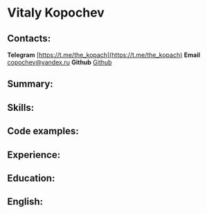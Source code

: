 # Vitaly Kopochev
## Contacts: 
**Telegram** [https://t.me/the_kopach](https://t.me/the_kopach)
**Email** [copochev@yandex.ru](mailto:copochev@yandex.ru)
**Github** [Github](https://github.com/Kopochev)
## Summary:

## Skills:

## Code examples:

## Experience:

## Education:

## English:

